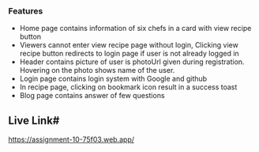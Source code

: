 ### Features

- Home page contains information of six chefs in a card with view recipe button
- Viewers cannot enter view recipe page without login, Clicking view recipe button redirects to login page if user is not already logged in
- Header contains picture of user is photoUrl given during registration. Hovering on the photo shows name of the user.
- Login page contains login system with Google and github
- In recipe page, clicking on bookmark icon result in a success toast
- Blog page contains answer of few questions

## Live Link#
https://assignment-10-75f03.web.app/